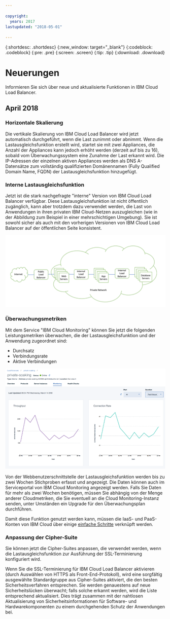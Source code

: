 ```yaml
---

copyright:
  years: 2017
lastupdated: "2018-05-01"

---
```


{:shortdesc: .shortdesc}
{:new_window: target="_blank"}
{:codeblock: .codeblock}
{:pre: .pre}
{:screen: .screen}
{:tip: .tip}
{:download: .download}


# Neuerungen

Informieren Sie sich über neue und aktualisierte Funktionen in IBM Cloud Load Balancer.

## April 2018
### Horizontale Skalierung
Die vertikale Skalierung von IBM Cloud Load Balancer wird jetzt automatisch durchgeführt, wenn die Last zunimmt oder abnimmt. Wenn die Lastausgleichsfunktion erstellt wird, startet sie mit zwei Appliances, die Anzahl der Appliances kann jedoch erhöht werden (derzeit auf bis zu 16), sobald vom Überwachungssystem eine Zunahme der Last erkannt wird. Die IP-Adressen der einzelnen aktiven Appliances werden als DNS A-Datensätze zum vollständig qualifizierten Domänennamen (Fully Qualified Domain Name, FQDN) der Lastausgleichsfunktion hinzugefügt.

### Interne Lastausgleichsfunktion
Jetzt ist die stark nachgefragte "interne" Version von IBM Cloud Load Balancer verfügbar. Diese Lastausgleichsfunktion ist nicht öffentlich zugänglich, kann aber trotzdem dazu verwendet werden, die Last von Anwendungen in ihren privaten IBM Cloud-Netzen auszugleichen (wie in der Abbildung zum Beispiel in einer mehrschichtigen Umgebung). Sie ist sowohl sicher als auch mit den vorherigen Versionen von IBM Cloud Load Balancer auf der öffentlichen Seite konsistent. 

![Interne Lastausgleichsfunktion](./images/InternalLB.png)

### Überwachungsmetriken
Mit dem Service "IBM Cloud Monitoring" können Sie jetzt die folgenden Leistungsmetriken überwachen, die der Lastausgleichsfunktion und der Anwendung zugeordnet sind:

* Durchsatz
* Verbindungsrate
* Aktive Verbindungen 

![Überwachungsmetriken](./images/Metrics.png)

Von der Webbenutzerschnittstelle der Lastausgleichsfunktion werden bis zu zwei Wochen Stichproben erfasst und angezeigt. Die Daten können auch im Serviceportal von IBM Cloud Monitoring angezeigt werden. Falls Sie Daten für mehr als zwei Wochen benötigen, müssen Sie abhängig von der Menge anderer Cloudmetriken, die Sie eventuell an die Cloud Monitoring-Instanz senden, unter Umständen ein Upgrade für den Überwachungsplan durchführen.

Damit diese Funktion genutzt werden kann, müssen die IaaS- und PaaS-Konten von IBM Cloud über einige [einfache Schritte](https://console.bluemix.net/docs/account/linking_accounts.html#unifyingaccounts) verknüpft werden. 

### Anpassung der Cipher-Suite
Sie können jetzt die Cipher-Suites anpassen, die verwendet werden, wenn die Lastausgleichsfunktion zur Ausführung der SSL-Terminierung konfiguriert wird.

Wenn Sie die SSL-Terminierung für IBM Cloud Load Balancer aktivieren (durch Auswählen von HTTPS als Front-End-Protokoll), wird eine sorgfältig ausgewählte Standardgruppe aus Cipher-Suites aktiviert, die den besten Sicherheitsverfahren entsprechen. Sie werden genauestens auf neue Sicherheitslücken überwacht; falls solche erkannt werden, wird die Liste entsprechend aktualisiert. Dies trägt zusammen mit der nahtlosen Aktualisierung von Sicherheitsinformationen für Software- und Hardwarekomponenten zu einem durchgehenden Schutz der Anwendungen bei.
